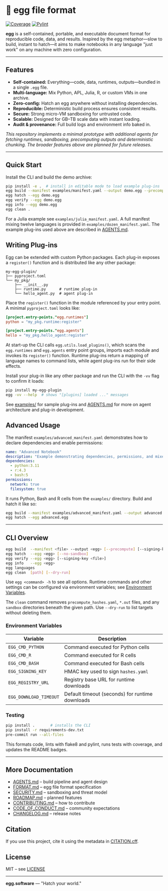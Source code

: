 # 🥚 egg file format


[![Coverage](https://img.shields.io/badge/coverage-99%25-cyan)](https://img.shields.io)
[![Pylint](https://img.shields.io/badge/pylint-9.51%2F10-green)](https://pylint.pycqa.org/)

**egg** is a self-contained, portable, and executable document format for reproducible code, data, and results. Inspired by the egg metaphor—slow to build, instant to hatch—it aims to make notebooks in any language "just work" on any machine with zero configuration.

---

## Features

- **Self-contained:** Everything—code, data, runtimes, outputs—bundled in a single `.egg` file.
- **Multi-language:** Mix Python, APL, Julia, R, or custom VMs in one archive.
- **Zero-config:** Hatch an egg anywhere without installing dependencies.
- **Reproducible:** Deterministic build process ensures consistent results.
- **Secure:** Strong micro-VM sandboxing for untrusted code.
- **Scalable:** Designed for GB–TB scale data with instant loading.
- **Audit & provenance:** Full build logs and environment info baked in.

*This repository implements a minimal prototype with additional agents for fetching runtimes, sandboxing, precomputing outputs and deterministic chunking. The broader features above are planned for future releases.*

---

## Quick Start

Install the CLI and build the demo archive:

```bash
pip install -e .  # install in editable mode to load example plug-ins
egg build --manifest examples/manifest.yaml --output demo.egg --precompute
egg hatch --egg demo.egg
egg verify --egg demo.egg
egg info --egg demo.egg
egg clean .
```

For a Julia example see `examples/julia_manifest.yaml`.
A full manifest mixing twelve languages is provided in `examples/dozen_manifest.yaml`.
The example plug-ins used above are described in [AGENTS.md](AGENTS.md#plug-in-development).

## Writing Plug-ins

Egg can be extended with custom Python packages. Each plug-in exposes a
`register()` function and is distributed like any other package:

```
my-egg-plugin/
├── pyproject.toml
└── my_pkg/
    ├── __init__.py
    ├── runtime.py      # runtime plug-in
    └── hello_agent.py  # agent plug-in
```

Place the `register()` function in the module referenced by your entry
point. A minimal `pyproject.toml` looks like:

```toml
[project.entry-points."egg.runtimes"]
python = "my_pkg.runtime:register"

[project.entry-points."egg.agents"]
hello = "my_pkg.hello_agent:register"
```

At start-up the CLI calls `egg.utils.load_plugins()`, which scans the
`egg.runtimes` and `egg.agents` entry point groups, imports each module
and invokes its `register()` function. Runtime plug-ins return a mapping
of language names to command lists, while agent plug-ins run for their
side effects.

Install your plug-in like any other package and run the CLI with the
`-vv` flag to confirm it loads:

```bash
pip install my-egg-plugin
egg -vv --help  # shows "[plugins] loaded ..." messages
```

See [examples/](examples/) for sample plug-ins and
[AGENTS.md](AGENTS.md#plug-in-development) for more on agent architecture
and plug-in development.

## Advanced Usage

The manifest `examples/advanced_manifest.yaml` demonstrates how to
declare dependencies and enable permissions:

```yaml
name: "Advanced Notebook"
description: "Example demonstrating dependencies, permissions, and mixed languages"
dependencies:
  - python:3.11
  - r:4.3
  - bash:5
permissions:
  network: true
  filesystem: true
```

It runs Python, Bash and R cells from the `examples/` directory. Build
and hatch it like so:

```bash
egg build --manifest examples/advanced_manifest.yaml --output advanced.egg --precompute
egg hatch --egg advanced.egg
```

---

## CLI Overview

```bash
egg build  --manifest <file> --output <egg> [--precompute] [--signing-key <file>]
egg hatch  --egg <egg> [--no-sandbox]
egg verify --egg <egg> [--signing-key <file>]
egg info   --egg <egg>
egg languages
egg clean  [path] [--dry-run]
```

Use `egg <command> -h` to see all options. Runtime commands and other settings can be configured via environment variables; see [Environment Variables](#environment-variables).

The `clean` command removes `precompute_hashes.yaml`, `*.out` files, and any `sandbox` directories beneath the given path. Use `--dry-run` to list targets without deleting them.

### Environment Variables

| Variable | Description |
|----------|-------------|
| `EGG_CMD_PYTHON` | Command executed for Python cells |
| `EGG_CMD_R` | Command executed for R cells |
| `EGG_CMD_BASH` | Command executed for Bash cells |
| `EGG_SIGNING_KEY` | HMAC key used to sign `hashes.yaml` |
| `EGG_REGISTRY_URL` | Registry base URL for runtime downloads |
| `EGG_DOWNLOAD_TIMEOUT` | Default timeout (seconds) for runtime downloads |

### Testing

```bash
pip install .       # installs the CLI
pip install -r requirements-dev.txt
pre-commit run --all-files
```
This formats code, lints with flake8 and pylint, runs tests with coverage,
and updates the README badges.

---

## More Documentation

- [AGENTS.md](AGENTS.md) – build pipeline and agent design
- [FORMAT.md](FORMAT.md) – egg file format specification
- [SECURITY.md](SECURITY.md) – sandboxing and threat model
- [ROADMAP.md](ROADMAP.md) – planned features
- [CONTRIBUTING.md](CONTRIBUTING.md) – how to contribute
- [CODE_OF_CONDUCT.md](CODE_OF_CONDUCT.md) – community expectations
- [CHANGELOG.md](CHANGELOG.md) – release notes

## Citation

If you use this project, cite it using the metadata in [CITATION.cff](CITATION.cff).

## License

MIT – see [LICENSE](LICENSE)

---

**egg.software** — "Hatch your world."
